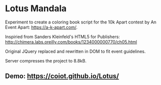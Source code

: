 # Lotus Mandala

Experiment to create a coloring book script for the 10k Apart contest by An Event Apart: https://a-k-apart.com/. 

Inspiried from Sanders Kleinfeld's HTML5 for Publishers: http://chimera.labs.oreilly.com/books/1234000000770/ch05.html

Original JQuery replaced and rewritten in DOM to fit event guidelines.

Server compresses the project to 8.8kB.

## Demo: https://coiot.github.io/Lotus/
